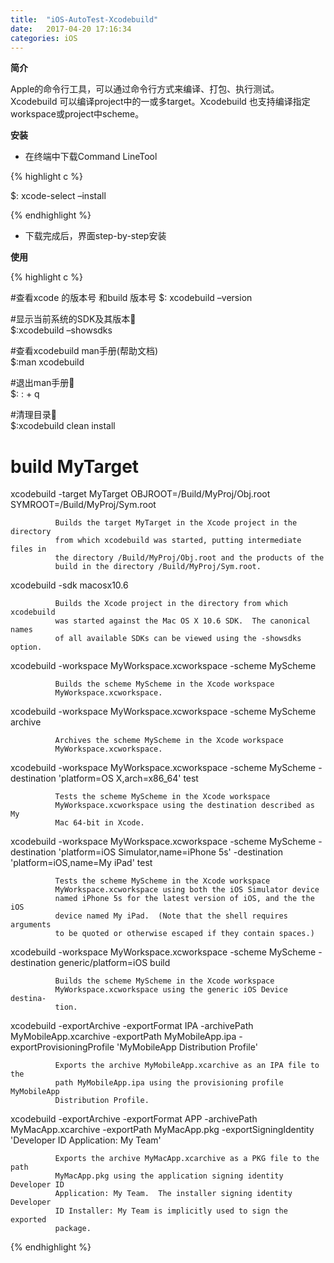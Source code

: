 ```yaml
---
title:  "iOS-AutoTest-Xcodebuild"
date:   2017-04-20 17:16:34
categories: iOS
---
```


**简介**

Apple的命令行工具，可以通过命令行方式来编译、打包、执行测试。Xcodebuild 可以编译project中的一或多target。Xcodebuild 也支持编译指定workspace或project中scheme。

**安装**

- 在终端中下载Command LineTool

{% highlight c %}

$: xcode-select –install

{% endhighlight %}

- 下载完成后，界面step-by-step安装


**使用**

{% highlight c %}

#查看xcode 的版本号 和build 版本号
$: xcodebuild –version 

#显示当前系统的SDK及其版本	
$:xcodebuild –showsdks 

#查看xcodebuild man手册(帮助文档)	
$:man xcodebuild 

#退出man手册	
$:  : + q   

#清理目录	
$:xcodebuild clean install 

# build MyTarget

xcodebuild -target MyTarget OBJROOT=/Build/MyProj/Obj.root
              SYMROOT=/Build/MyProj/Sym.root

              Builds the target MyTarget in the Xcode project in the directory
              from which xcodebuild was started, putting intermediate files in
              the directory /Build/MyProj/Obj.root and the products of the
              build in the directory /Build/MyProj/Sym.root.

xcodebuild -sdk macosx10.6

              Builds the Xcode project in the directory from which xcodebuild
              was started against the Mac OS X 10.6 SDK.  The canonical names
              of all available SDKs can be viewed using the -showsdks option.

xcodebuild -workspace MyWorkspace.xcworkspace -scheme MyScheme

              Builds the scheme MyScheme in the Xcode workspace
              MyWorkspace.xcworkspace.

xcodebuild -workspace MyWorkspace.xcworkspace -scheme MyScheme archive

              Archives the scheme MyScheme in the Xcode workspace
              MyWorkspace.xcworkspace.

xcodebuild -workspace MyWorkspace.xcworkspace -scheme MyScheme
              -destination 'platform=OS X,arch=x86_64' test

              Tests the scheme MyScheme in the Xcode workspace
              MyWorkspace.xcworkspace using the destination described as My
              Mac 64-bit in Xcode.

xcodebuild -workspace MyWorkspace.xcworkspace -scheme MyScheme
              -destination 'platform=iOS Simulator,name=iPhone 5s'
              -destination 'platform=iOS,name=My iPad' test

              Tests the scheme MyScheme in the Xcode workspace
              MyWorkspace.xcworkspace using both the iOS Simulator device
              named iPhone 5s for the latest version of iOS, and the the iOS
              device named My iPad.  (Note that the shell requires arguments
              to be quoted or otherwise escaped if they contain spaces.)

xcodebuild -workspace MyWorkspace.xcworkspace -scheme MyScheme
              -destination generic/platform=iOS build

              Builds the scheme MyScheme in the Xcode workspace
              MyWorkspace.xcworkspace using the generic iOS Device destina-
              tion.

xcodebuild -exportArchive -exportFormat IPA -archivePath
              MyMobileApp.xcarchive -exportPath MyMobileApp.ipa
              -exportProvisioningProfile 'MyMobileApp Distribution Profile'

              Exports the archive MyMobileApp.xcarchive as an IPA file to the
              path MyMobileApp.ipa using the provisioning profile MyMobileApp
              Distribution Profile.

xcodebuild -exportArchive -exportFormat APP -archivePath
              MyMacApp.xcarchive -exportPath MyMacApp.pkg
              -exportSigningIdentity 'Developer ID Application: My Team'

              Exports the archive MyMacApp.xcarchive as a PKG file to the path
              MyMacApp.pkg using the application signing identity Developer ID
              Application: My Team.  The installer signing identity Developer
              ID Installer: My Team is implicitly used to sign the exported
              package.


{% endhighlight %}




